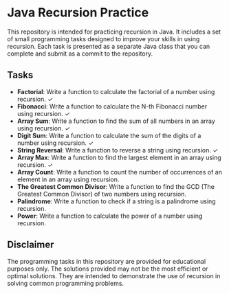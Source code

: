 # Java Recursion Practice

This repository is intended for practicing recursion in Java. It includes a set of small programming tasks designed to improve your skills in using recursion. Each task is presented as a separate Java class that you can complete and submit as a commit to the repository.

## Tasks
- **Factorial**: Write a function to calculate the factorial of a number using recursion. ✓
- **Fibonacci**: Write a function to calculate the N-th Fibonacci number using recursion. ✓
- **Array Sum**: Write a function to find the sum of all numbers in an array using recursion. ✓
- **Digit Sum**: Write a function to calculate the sum of the digits of a number using recursion. ✓
- **String Reversal**: Write a function to reverse a string using recursion. ✓
- **Array Max**: Write a function to find the largest element in an array using recursion. ✓
- **Array Count**: Write a function to count the number of occurrences of an element in an array using recursion.
- **The Greatest Common Divisor**: Write a function to find the GCD (The Greatest Common Divisor) of two numbers using recursion.
- **Palindrome**: Write a function to check if a string is a palindrome using recursion.
- **Power**: Write a function to calculate the power of a number using recursion.

## Disclaimer
The programming tasks in this repository are provided for educational purposes only. The solutions provided may not be the most efficient or optimal solutions. They are intended to demonstrate the use of recursion in solving common programming problems.
